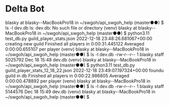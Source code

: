 # Delta Bot


blasky at blasky--MacBookPro18 in ~/swgoh/api_swgoh_help (master●●)
$ ls -l dev.db
ls: dev.db: No such file or directory
(venv)
blasky at blasky--MacBookPro18 in ~/swgoh/api_swgoh_help (master●●)
$ python3.11 test_db.py guild_player_stats.json
2022-12-18 23:48:26.681067+00:00
creating new guild
Finished all players in 0:00:31.445122
Averaged 0:00:00.655107 per player
(venv)
blasky at blasky--MacBookPro18 in ~/swgoh/api_swgoh_help (master●●)
$ ls -l dev.db
-rw-r--r--  1 blasky  staff  5025792 Dec 18 15:48 dev.db
(venv)
blasky at blasky--MacBookPro18 in ~/swgoh/api_swgoh_help (master●●)
$ python3.11 test_db.py guild_player_stats_12_18_22.json
2022-12-18 23:49:07.197324+00:00
foundu guild in db
Finished all players in 0:00:22.986805
Averaged 0:00:00.478892 per player
(venv)
blasky at blasky--MacBookPro18 in ~/swgoh/api_swgoh_help (master●●)
$ ls -l dev.db
-rw-r--r--  1 blasky  staff  5144576 Dec 18 15:49 dev.db
(venv)
blasky at blasky--MacBookPro18 in ~/swgoh/api_swgoh_help (master●●)
$

